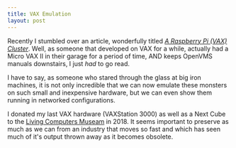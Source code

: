 ```yaml
---
title: VAX Emulation
layout: post
---
```


Recently I stumbled over an article, wonderfully titled
[_A Raspberry Pi (VAX) Cluster_](https://www.rs-online.com/designspark/a-raspberry-pi-vax-cluster).
Well, as someone that developed on VAX for a while, actually had a Micro VAX II
in their garage for a period of time, AND keeps OpenVMS manuals downstairs,
I just *had* to go read. 

I have to say, as someone who stared through the glass at big iron machines, it
is not only incredible that we can now emulate these monsters on such small and
inexpensive hardware, but we can even show them running in networked configurations.

I donated my last VAX hardware (VAXStation 3000) as well as a Next Cube to 
the [Living Computers Museam](https://livingcomputers.org/) in 2018. It seems 
important to preserve as much as we can from an industry that moves so fast 
and which has seen much of it's output thrown away as it becomes obsolete. 
